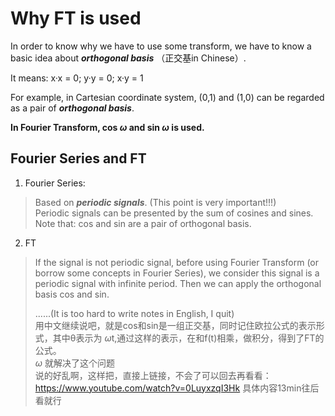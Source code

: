# Why FT is used
In order to know why we have to use some transform, we have to know a basic idea about ***orthogonal basis*** （正交基in Chinese）. 

It means: x·x = 0; y·y = 0; x·y = 1

For example, in Cartesian coordinate system, (0,1) and (1,0) can be regarded as a pair of ***orthogonal basis***. 

**In Fourier Transform, cos  $\omega$ and sin  $\omega$ is used.**

## Fourier Series and FT
1. Fourier Series: 

> Based on ***periodic signals***. (This point is very important!!!)   
> Periodic signals can be presented by the sum of cosines and sines.
> Note that: cos and sin are a pair of orthogonal basis.

2. FT

> If the signal is not periodic signal, before using Fourier Transform (or borrow some concepts in Fourier Series), we consider this signal is a periodic signal with infinite period.
> Then we can apply the orthogonal basis cos and sin.
> 
> ......(It is too hard to write notes in English, I quit)  
> 用中文继续说吧，就是cos和sin是一组正交基，同时记住欧拉公式的表示形式，其中θ表示为  $\omega$t,通过这样的表示，在和f(t)相乘，做积分，得到了FT的公式。  
>   $\omega$ 就解决了这个问题  
> 说的好乱啊，这样把，直接上链接，不会了可以回去再看看：https://www.youtube.com/watch?v=0LuyxzqI3Hk
> 具体内容13min往后看就行
